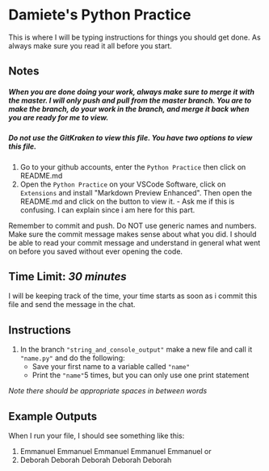 # Damiete's Python Practice

This is where I will be typing instructions for things you should get done. As always make sure you read it
all before you start.

## Notes

##### When you are done doing your work, always make sure to merge it with the master. I will only push and pull from the master branch. You are to make the branch, do your work in the branch, and merge it back when you are ready for me to view.

##### Do not use the GitKraken to view this file. You have two options to view this file.

1. Go to your github accounts, enter the `Python Practice` then click on README.md
2. Open the `Python Practice` on your VSCode Software, click on `Extensions` and install "Markdown Preview Enhanced". Then open the README.md and click on the button to view it. - Ask me if this is confusing. I can explain since i am here for this part.

Remember to commit and push. Do NOT use generic names and numbers. Make sure the commit message makes sense about what you did. I should be able to read your commit message and understand in general what went on before you saved without ever opening the code.

## Time Limit: _30 minutes_

I will be keeping track of the time, your time starts as soon as i commit this file and send the message in the chat.

## Instructions

1. In the branch `"string_and_console_output"` make a new file and call it `"name.py"` and do the following:
   - Save your first name to a variable called `"name"`
   - Print the `"name"`5 times, but you can only use one print statement

_Note there should be appropriate spaces in between words_

## Example Outputs

When I run your file, I should see something like this:

1. Emmanuel Emmanuel Emmanuel Emmanuel Emmanuel
   or
2. Deborah Deborah Deborah Deborah Deborah
